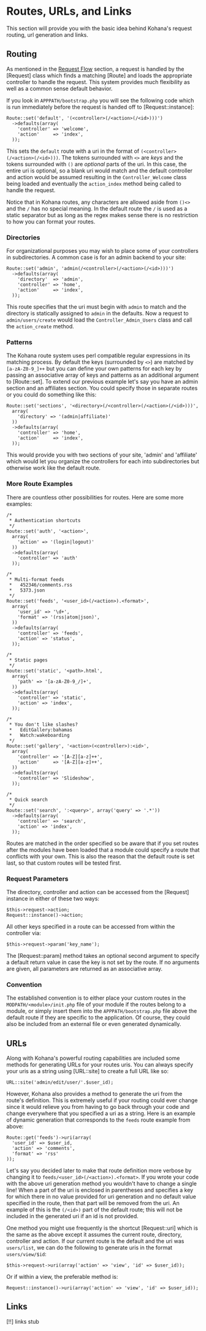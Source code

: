 # Routes, URLs, and Links

This section will provide you with the basic idea behind Kohana's request routing, url generation and links.

## Routing

As mentioned in the [Request Flow](about.flow) section, a request is handled by the [Request] class which finds a matching [Route] and loads the appropriate controller to handle the request. This system provides much flexibility as well as a common sense default behavior.

If you look in `APPPATH/bootstrap.php` you will see the following code which is run immediately before the request is handed off to [Request::instance]:

    Route::set('default', '(<controller>(/<action>(/<id>)))')
      ->defaults(array(
        'controller' => 'welcome',
        'action'     => 'index',
      ));

This sets the `default` route with a uri in the format of `(<controller>(/<action>(/<id>)))`. The tokens surrounded with `<>` are *keys* and the tokens surrounded with `()` are *optional* parts of the uri. In this case, the entire uri is optional, so a blank uri would match and the default controller and action would be assumed resulting in the `Controller_Welcome` class being loaded and eventually the `action_index` method being called to handle the request.

Notice that in Kohana routes, any characters are allowed aside from `()<>` and the `/` has no special meaning. In the default route the `/` is used as a static separator but as long as the regex makes sense there is no restriction to how you can format your routes.

### Directories

For organizational purposes you may wish to place some of your controllers in subdirectories. A common case is for an admin backend to your site:

    Route::set('admin', 'admin(/<controller>(/<action>(/<id>)))')
      ->defaults(array(
        'directory'  => 'admin',
        'controller' => 'home',
        'action'     => 'index',
      ));

This route specifies that the uri must begin with `admin` to match and the directory is statically assigned to `admin` in the defaults. Now a request to `admin/users/create` would load the `Controller_Admin_Users` class and call the `action_create` method.

### Patterns

The Kohana route system uses perl compatible regular expressions in its matching process. By default the keys (surrounded by `<>`) are matched by `[a-zA-Z0-9_]++` but you can define your own patterns for each key by passing an associative array of keys and patterns as an additional argument to [Route::set]. To extend our previous example let's say you have an admin section and an affiliates section. You could specify those in separate routes or you could do something like this:

    Route::set('sections', '<directory>(/<controller>(/<action>(/<id>)))',
      array(
        'directory' => '(admin|affiliate)'
      ))
      ->defaults(array(
        'controller' => 'home',
        'action'     => 'index',
      ));
      
This would provide you with two sections of your site, 'admin' and 'affiliate' which would let you organize the controllers for each into subdirectories but otherwise work like the default route.

### More Route Examples

There are countless other possibilities for routes. Here are some more examples:

    /*
     * Authentication shortcuts
     */
    Route::set('auth', '<action>',
      array(
        'action' => '(login|logout)'
      ))
      ->defaults(array(
        'controller' => 'auth'
      ));
      
    /*
     * Multi-format feeds
     *   452346/comments.rss
     *   5373.json
     */
    Route::set('feeds', '<user_id>(/<action>).<format>',
      array(
        'user_id' => '\d+',
        'format' => '(rss|atom|json)',
      ))
      ->defaults(array(
        'controller' => 'feeds',
        'action' => 'status',
      ));
    
    /*
     * Static pages
     */
    Route::set('static', '<path>.html',
      array(
        'path' => '[a-zA-Z0-9_/]+',
      ))
      ->defaults(array(
        'controller' => 'static',
        'action' => 'index',
      ));
      
    /*
     * You don't like slashes?
     *   EditGallery:bahamas
     *   Watch:wakeboarding
     */
    Route::set('gallery', '<action>(<controller>):<id>',
      array(
        'controller' => '[A-Z][a-z]++',
        'action'     => '[A-Z][a-z]++',
      ))
      ->defaults(array(
        'controller' => 'Slideshow',
      ));
      
    /*
     * Quick search
     */
    Route::set('search', ':<query>', array('query' => '.*'))
      ->defaults(array(
        'controller' => 'search',
        'action' => 'index',
      ));

Routes are matched in the order specified so be aware that if you set routes after the modules have been loaded that a module could specify a route that conflicts with your own. This is also the reason that the default route is set last, so that custom routes will be tested first.
      
### Request Parameters

The directory, controller and action can be accessed from the [Request] instance in either of these two ways:

    $this->request->action;
    Request::instance()->action;
    
All other keys specified in a route can be accessed from within the controller via:

    $this->request->param('key_name');
    
The [Request::param] method takes an optional second argument to specify a default return value in case the key is not set by the route. If no arguments are given, all parameters are returned as an associative array.

### Convention

The established convention is to either place your custom routes in the `MODPATH/<module>/init.php` file of your module if the routes belong to a module, or simply insert them into the `APPPATH/bootstrap.php` file above the default route if they are specific to the application. Of course, they could also be included from an external file or even generated dynamically.
    
## URLs

Along with Kohana's powerful routing capabilities are included some methods for generating URLs for your routes uris. You can always specify your uris as a string using [URL::site] to create a full URL like so:

    URL::site('admin/edit/user/'.$user_id);

However, Kohana also provides a method to generate the uri from the route's definition. This is extremely useful if your routing could ever change since it would relieve you from having to go back through your code and change everywhere that you specified a uri as a string. Here is an example of dynamic generation that corresponds to the `feeds` route example from above:

    Route::get('feeds')->uri(array(
      'user_id' => $user_id,
      'action' => 'comments',
      'format' => 'rss'
    ));

Let's say you decided later to make that route definition more verbose by changing it to `feeds/<user_id>(/<action>).<format>`. If you wrote your code with the above uri generation method you wouldn't have to change a single line! When a part of the uri is enclosed in parentheses and specifies a key for which there in no value provided for uri generation and no default value specified in the route, then that part will be removed from the uri. An example of this is the `(/<id>)` part of the default route; this will not be included in the generated uri if an id is not provided.

One method you might use frequently is the shortcut [Request::uri] which is the same as the above except it assumes the current route, directory, controller and action. If our current route is the default and the uri was `users/list`, we can do the following to generate uris in the format `users/view/$id`:

    $this->request->uri(array('action' => 'view', 'id' => $user_id));
    
Or if within a view, the preferable method is:

    Request::instance()->uri(array('action' => 'view', 'id' => $user_id));

## Links

[!!] links stub

